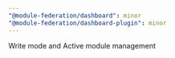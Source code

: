 ```yaml
---
"@module-federation/dashboard": minor
"@module-federation/dashboard-plugin": minor
---
```


Write mode and Active module management
